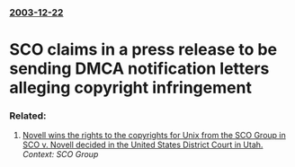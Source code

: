 ### [2003-12-22](/news/2003/12/22/index.md)

#  SCO claims in a press release to be sending DMCA notification letters alleging copyright infringement 




### Related:

1. [ Novell wins the rights to the copyrights for Unix from the SCO Group in SCO v. Novell decided in the United States District Court in Utah. ](/news/2007/08/10/novell-wins-the-rights-to-the-copyrights-for-unix-from-the-sco-group-in-sco-v-novell-decided-in-the-united-states-district-court-in-utah.md) _Context: SCO Group_
